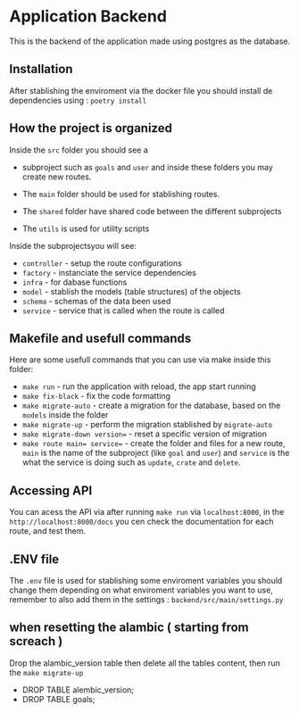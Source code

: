 # Application Backend

This is the backend of the application made using postgres as the database.

## Installation

After stablishing the enviroment via the docker file you should install de dependencies using : `poetry install`

## How the project is organized

Inside the `src` folder you should see a

- subproject such as `goals` and `user` and inside these folders you may create new routes.

- The `main` folder should be used for stablishing routes.

- The `shared` folder have shared code between the different subprojects

- The `utils` is used for utility scripts

Inside the subprojectsyou will see:

- `controller` - setup the route configurations
- `factory` - instanciate the service dependencies
- `infra` - for dabase functions
- `model` - stablish the models (table structures) of the objects
- `schema` - schemas of the data been used
- `service` - service that is called when the route is called

## Makefile and usefull commands

Here are some usefull commands that you can use via make inside this folder:

- `make run` - run the application with reload, the app start running
- `make fix-black` - fix the code formatting
- `make migrate-auto` - create a migration for the database, based on the `models` inside the folder
- `make migrate-up` - perform the migration stablished by `migrate-auto`
- `make migrate-down version=` - reset a specific version of migration
- `make route main= service=` - create the folder and files for a new route, `main` is the name of the subproject (like `goal` and `user`) and `service` is the what the service is doing such as `update`, `crate` and `delete`.

## Accessing API

You can acess the API via after running `make run` via `localhost:8000`, in the `http://localhost:8000/docs` you cen check the documentation for each route, and test them.

## .ENV file

The `.env` file is used for stablishing some enviroment variables you should change them depending on what enviroment variables you want to use, remember to also add them in the settings : `backend/src/main/settings.py`

## when resetting the alambic ( starting from screach )

Drop the alambic_version table then delete all the tables content, then run the `make migrate-up`

- DROP TABLE alembic_version;
- DROP TABLE goals;
